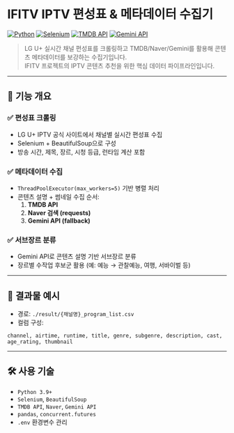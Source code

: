 
# IFITV IPTV 편성표 & 메타데이터 수집기

[![Python](https://img.shields.io/badge/python-3.9%2B-blue.svg)](https://www.python.org/)
[![Selenium](https://img.shields.io/badge/selenium-%2334A853.svg?logo=selenium&logoColor=white)](https://www.selenium.dev/)
[![TMDB API](https://img.shields.io/badge/TMDB-API-red)](https://www.themoviedb.org/documentation/api)
[![Gemini API](https://img.shields.io/badge/Gemini-GoogleAI-yellow)](https://ai.google.dev/)

> LG U+ 실시간 채널 편성표를 크롤링하고 TMDB/Naver/Gemini를 활용해 콘텐츠 메타데이터를 보강하는 수집기입니다.  
> IFITV 프로젝트의 IPTV 콘텐츠 추천을 위한 핵심 데이터 파이프라인입니다.

---

## 📌 기능 개요

### ✅ 편성표 크롤링
- LG U+ IPTV 공식 사이트에서 채널별 실시간 편성표 수집
- Selenium + BeautifulSoup으로 구성
- 방송 시간, 제목, 장르, 시청 등급, 런타임 계산 포함

### ✅ 메타데이터 수집
- `ThreadPoolExecutor(max_workers=5)` 기반 병렬 처리
- 콘텐츠 설명 + 썸네일 수집 순서:
  1. **TMDB API**
  2. **Naver 검색 (requests)**
  3. **Gemini API (fallback)**

### ✅ 서브장르 분류
- Gemini API로 콘텐츠 설명 기반 서브장르 분류
- 장르별 수작업 후보군 활용 (예: 예능 → 관찰예능, 여행, 서바이벌 등)

---

## 📁 결과물 예시

- 경로: `./result/{채널명}_program_list.csv`
- 컬럼 구성:

```csv
channel, airtime, runtime, title, genre, subgenre, description, cast, age_rating, thumbnail
````

---

## 🛠 사용 기술

* `Python 3.9+`
* `Selenium`, `BeautifulSoup`
* `TMDB API`, `Naver`, `Gemini API`
* `pandas`, `concurrent.futures`
* `.env` 환경변수 관리



